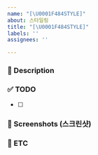 ```yaml
---
name: "[\U0001F484STYLE]"
about: 스타일링
title: "[\U0001F484STYLE]"
labels: ''
assignees: ''

---
```


### 📌 Description
<!-- 어떤 이슈인지 설명해주세요. -->

### ✅ TODO
<!-- 이슈에 할당된 TODO -->
- [ ] 

### 📸 Screenshots (스크린샷)
<!-- 필요하다면 스크린샷을 첨부 -->

### 📁 ETC
<!-- 기타 추가 사항 -->
